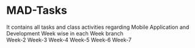 # MAD-Tasks
It contains all tasks and class activities regarding Mobile Application and Development
Week wise in each Week branch <br>
Week-2
Week-3
Week-4
Week-5
Week-6
Week-7
